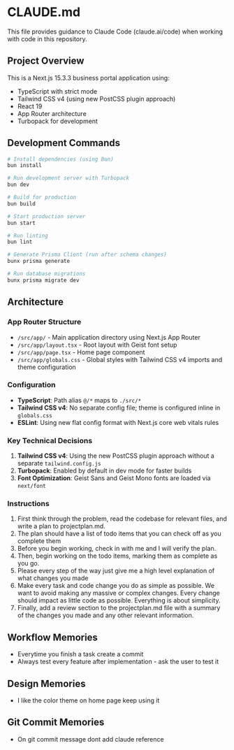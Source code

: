 # CLAUDE.md

This file provides guidance to Claude Code (claude.ai/code) when working with code in this repository.

## Project Overview

This is a Next.js 15.3.3 business portal application using:
- TypeScript with strict mode
- Tailwind CSS v4 (using new PostCSS plugin approach)
- React 19
- App Router architecture
- Turbopack for development

## Development Commands

```bash
# Install dependencies (using Bun)
bun install

# Run development server with Turbopack
bun dev

# Build for production
bun build

# Start production server
bun start

# Run linting
bun lint

# Generate Prisma Client (run after schema changes)
bunx prisma generate

# Run database migrations
bunx prisma migrate dev
```

## Architecture

### App Router Structure
- `/src/app/` - Main application directory using Next.js App Router
- `/src/app/layout.tsx` - Root layout with Geist font setup
- `/src/app/page.tsx` - Home page component
- `/src/app/globals.css` - Global styles with Tailwind CSS v4 imports and theme configuration

### Configuration
- **TypeScript**: Path alias `@/*` maps to `./src/*`
- **Tailwind CSS v4**: No separate config file; theme is configured inline in `globals.css`
- **ESLint**: Using new flat config format with Next.js core web vitals rules

### Key Technical Decisions
1. **Tailwind CSS v4**: Using the new PostCSS plugin approach without a separate `tailwind.config.js`
2. **Turbopack**: Enabled by default in dev mode for faster builds
3. **Font Optimization**: Geist Sans and Geist Mono fonts are loaded via `next/font`

### Instructions
1. First think through the problem, read the codebase for relevant files, and write a plan to projectplan.md.
2. The plan should have a list of todo items that you can check off as you complete them
3. Before you begin working, check in with me and I will verify the plan.
4. Then, begin working on the todo items, marking them as complete as you go.
5. Please every step of the way just give me a high level explanation of what changes you made
6. Make every task and code change you do as simple as possible. We want to avoid making any massive or complex changes. Every change should impact as little code as possible. Everything is about simplicity.
7. Finally, add a review section to the projectplan.md file with a summary of the changes you made and any other relevant information.

## Workflow Memories
- Everytime you finish a task create a commit
- Always test every feature after implementation - ask the user to test it 

## Design Memories
- I like the color theme on home page keep using it 

## Git Commit Memories
- On git commit message dont add claude reference
